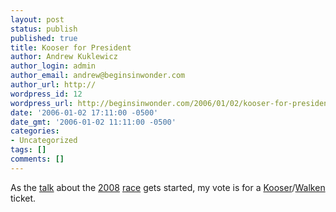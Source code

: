 ```yaml
---
layout: post
status: publish
published: true
title: Kooser for President
author: Andrew Kuklewicz
author_login: admin
author_email: andrew@beginsinwonder.com
author_url: http://
wordpress_id: 12
wordpress_url: http://beginsinwonder.com/2006/01/02/kooser-for-president/
date: '2006-01-02 17:11:00 -0500'
date_gmt: '2006-01-02 11:11:00 -0500'
categories:
- Uncategorized
tags: []
comments: []
---
```

<p>As the <a href="http://www.npr.org/templates/story/story.php?storyId=5074282">talk</a> about the <a href="http://www.latimes.com/news/nationworld/politics/wire/sns-ap-kerry-2008,1,792490.story">2008</a> <a href="http://primary2008.typepad.com/presidentail_primaries_20/2008_candidate_sites/index.html">race</a> gets started, my vote is for a <a href="http://www.valleyadvocate.com/gbase/News/content?oid=oid:136448">Kooser</a>/<a href="http://www.walken2008.com/">Walken</a> ticket.<!--a47ea3c61e95e186519fabb08ebba912--></p>
